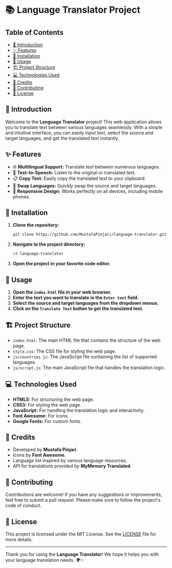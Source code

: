 # 📚 Language Translator Project

## Table of Contents
- [🎯 Introduction](#-introduction)
- [✨ Features](#-features)
- [🔧 Installation](#-installation)
- [🚀 Usage](#-usage)
- [🏗️ Project Structure](#-project-structure)
- [💻 Technologies Used](#-technologies-used)
- [🙌 Credits](#-credits)
- [🤝 Contributing](#-contributing)
- [📜 License](#-license)

## 🎯 Introduction
Welcome to the **Language Translator** project! This web application allows you to translate text between various languages seamlessly. With a simple and intuitive interface, you can easily input text, select the source and target languages, and get the translated text instantly.

## ✨ Features
- 🌐 **Multilingual Support:** Translate text between numerous languages.
- 🎤 **Text-to-Speech:** Listen to the original or translated text.
- 📋 **Copy Text:** Easily copy the translated text to your clipboard.
- 🔄 **Swap Languages:** Quickly swap the source and target languages.
- 📱 **Responsive Design:** Works perfectly on all devices, including mobile phones.

## 🔧 Installation
1. **Clone the repository:**
   ```sh
   git clone https://github.com/MustafaPinjari/language-translator.git
   ```
2. **Navigate to the project directory:**
   ```sh
   cd language-translator
   ```
3. **Open the project in your favorite code editor.**

## 🚀 Usage
1. **Open the `index.html` file in your web browser.**
2. **Enter the text you want to translate in the `Enter text` field.**
3. **Select the source and target languages from the dropdown menus.**
4. **Click on the `Translate Text` button to get the translated text.**

## 🏗️ Project Structure
- `index.html`: The main HTML file that contains the structure of the web page.
- `style.css`: The CSS file for styling the web page.
- `js/countries.js`: The JavaScript file containing the list of supported languages.
- `js/script.js`: The main JavaScript file that handles the translation logic.

## 💻 Technologies Used
- **HTML5:** For structuring the web page.
- **CSS3:** For styling the web page.
- **JavaScript:** For handling the translation logic and interactivity.
- **Font Awesome:** For icons.
- **Google Fonts:** For custom fonts.

## 🙌 Credits
- Developed by **Mustafa Pinjari**.
- Icons by **Font Awesome**.
- Language list inspired by various language resources.
- API for translations provided by **MyMemory Translated**.

## 🤝 Contributing
Contributions are welcome! If you have any suggestions or improvements, feel free to submit a pull request. Please make sure to follow the project's code of conduct.

## 📜 License
This project is licensed under the MIT License. See the [LICENSE](LICENSE) file for more details.

---

Thank you for using the **Language Translator**! We hope it helps you with your language translation needs. 🌍✨